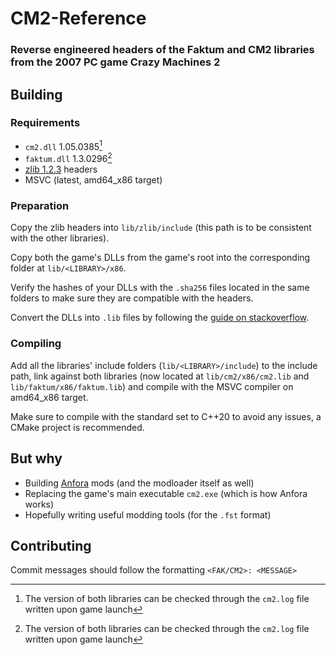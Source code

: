 # CM2-Reference

### Reverse engineered headers of the Faktum and CM2 libraries from the 2007 PC game Crazy Machines 2

## Building

### Requirements

- `cm2.dll` 1.05.0385[^1]
- `faktum.dll` 1.3.0296[^1]
- [zlib 1.2.3](https://github.com/madler/zlib/tree/v1.2.3) headers
- MSVC (latest, amd64_x86 target)

[^1]: The version of both libraries can be checked through the `cm2.log` file written upon game launch

### Preparation

Copy the zlib headers into `lib/zlib/include` (this path is to be consistent with the other libraries).

Copy both the game's DLLs from the game's root into the corresponding folder at `lib/<LIBRARY>/x86`.

Verify the hashes of your DLLs with the `.sha256` files located in the same folders to make sure they are compatible with the headers.

Convert the DLLs into `.lib` files by following the [guide on stackoverflow](https://stackoverflow.com/a/16127548).

### Compiling

Add all the libraries' include folders (`lib/<LIBRARY>/include`) to the include path, link against both libraries (now located at `lib/cm2/x86/cm2.lib` and `lib/faktum/x86/faktum.lib`) and compile with the MSVC compiler on amd64_x86 target.

Make sure to compile with the standard set to C++20 to avoid any issues, a CMake project is recommended.

## But why

- Building [Anfora](https://github.com/ItzTacosOfficial/Anfora) mods (and the modloader itself as well)
- Replacing the game's main executable `cm2.exe` (which is how Anfora works)
- Hopefully writing useful modding tools (for the `.fst` format)

## Contributing

Commit messages should follow the formatting `<FAK/CM2>: <MESSAGE>`
